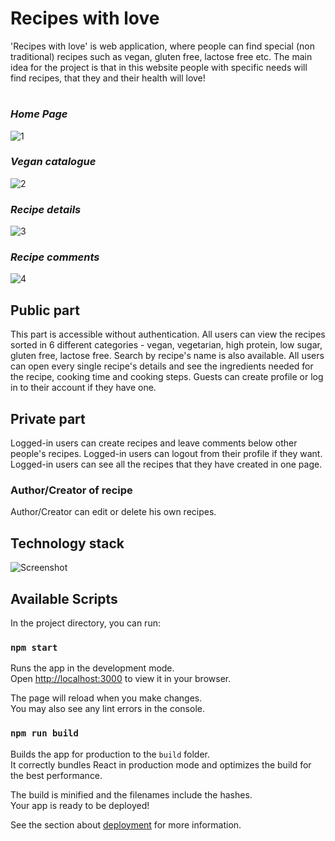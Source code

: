 # Recipes with love 
'Recipes with love' is web application, where people can find special (non traditional) recipes such as vegan, gluten free, lactose free etc. The main idea for the project is that in this website people with specific needs will find recipes, that they and their health will love!
 # 
### *Home Page*
![1](https://user-images.githubusercontent.com/57937530/232795279-a846cbb5-ad22-47da-a08f-f9965824660e.jpg)

### *Vegan catalogue*
![2](https://user-images.githubusercontent.com/57937530/232795307-1d22c6bc-24b2-4676-b440-3829c83a851c.jpg)

### *Recipe details*
![3](https://user-images.githubusercontent.com/57937530/232795464-9c04a6ce-c5c2-48af-91d0-b5ca32ab506a.jpg)

### *Recipe comments*
![4](https://user-images.githubusercontent.com/57937530/232796525-0df764f8-4fca-41c6-9d17-2ede3f4e4b1f.jpg)

## Public part
This part is accessible without authentication. 
All users can view the recipes sorted in 6 different categories - vegan, vegetarian, high protein, low sugar, gluten free, lactose free. Search by recipe's name is also available. 
All users can open every single recipe's details and see the ingredients needed for the recipe, cooking time and cooking steps. 
Guests can create profile or log in to their account if they have one.

## Private part
Logged-in users can create recipes and leave comments below other people's recipes. 
Logged-in users can logout from their profile if they want. 
Logged-in users can see all the recipes that they have created in one page.
### Author/Creator of recipe
Author/Creator can edit or delete his own recipes.

## Technology stack
![Screenshot](https://user-images.githubusercontent.com/57937530/232793838-71149250-d2dc-4f35-b49c-2a999afba576.jpg)

## Available Scripts
In the project directory, you can run:

### `npm start`

Runs the app in the development mode.\
Open [http://localhost:3000](http://localhost:3000) to view it in your browser.

The page will reload when you make changes.\
You may also see any lint errors in the console.

### `npm run build`

Builds the app for production to the `build` folder.\
It correctly bundles React in production mode and optimizes the build for the best performance.

The build is minified and the filenames include the hashes.\
Your app is ready to be deployed!

See the section about [deployment](https://facebook.github.io/create-react-app/docs/deployment) for more information.
